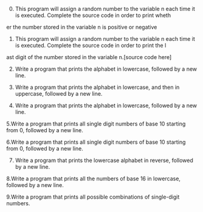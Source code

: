 0. This program will assign a random number to the variable n each time it is executed. Complete the source code in order to print wheth

                                                                                                                                        

er the number stored in the variable n is positive or negative                                                                          

                                                                                                                                        

1. This program will assign a random number to the variable n each time it is executed. Complete the source code in order to print the l

                                                                                                                                        

ast digit of the number stored in the variable n.[source code here]                                                                     

                                                                                                                                        

2. Write a program that prints the alphabet in lowercase, followed by a new line.                                                       

                                                                                                                                        

3. Write a program that prints the alphabet in lowercase, and then in uppercase, followed by a new line.                                

                                                                                                                                        

4. Write a program that prints the alphabet in lowercase, followed by a new line.                                                       

                                                                                                                                        

5.Write a program that prints all single digit numbers of base 10 starting from 0, followed by a new line.                              

                                                                                                                                        

6.Write a program that prints all single digit numbers of base 10 starting from 0, followed by a new line.                              

                                                                                                                                        

7. Write a program that prints the lowercase alphabet in reverse, followed by a new line.                                               

                                                                                                                                        

8.Write a program that prints all the numbers of base 16 in lowercase, followed by a new line.                                          

                                                                                                                                        

9.Write a program that prints all possible combinations of single-digit numbers.                                                        


